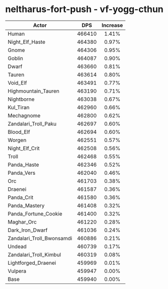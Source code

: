 # neltharus-fort-push - vf-yogg-cthun
| Actor | DPS | Increase |
|---|:---:|:---:|
|Human|466410|1.41%|
|Night_Elf_Haste|464380|0.97%|
|Gnome|464306|0.95%|
|Goblin|464087|0.90%|
|Dwarf|463660|0.81%|
|Tauren|463614|0.80%|
|Void_Elf|463491|0.77%|
|Highmountain_Tauren|463190|0.71%|
|Nightborne|463038|0.67%|
|Kul_Tiran|462960|0.66%|
|Mechagnome|462800|0.62%|
|Zandalari_Troll_Paku|462697|0.60%|
|Blood_Elf|462694|0.60%|
|Worgen|462551|0.57%|
|Night_Elf_Crit|462508|0.56%|
|Troll|462468|0.55%|
|Panda_Haste|462346|0.52%|
|Panda_Vers|462040|0.46%|
|Orc|461703|0.38%|
|Draenei|461587|0.36%|
|Panda_Crit|461580|0.36%|
|Panda_Mastery|461408|0.32%|
|Panda_Fortune_Cookie|461400|0.32%|
|Maghar_Orc|461220|0.28%|
|Dark_Iron_Dwarf|461036|0.24%|
|Zandalari_Troll_Bwonsamdi|460886|0.21%|
|Undead|460739|0.17%|
|Zandalari_Troll_Kimbul|460319|0.08%|
|Lightforged_Draenei|459969|0.01%|
|Vulpera|459947|0.00%|
|Base|459940|0.00%|
